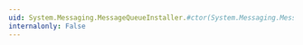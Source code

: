 ```yaml
---
uid: System.Messaging.MessageQueueInstaller.#ctor(System.Messaging.MessageQueue)
internalonly: False
---
```

